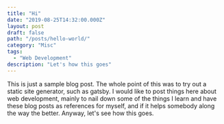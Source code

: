```yaml
---
title: "Hi"
date: "2019-08-25T14:32:00.000Z"
layout: post
draft: false
path: "/posts/hello-world/"
category: "Misc"
tags:
  - "Web Development"
description: "Let's how this goes"
---
```


This is just a sample blog post. The whole point of this was to try out a static site generator, such as gatsby.
I would like to post things here about web development, mainly to nail down some of the things I learn and have these blog posts as references for myself, and if it helps somebody along the way the better.
Anyway, let's see how this goes.
